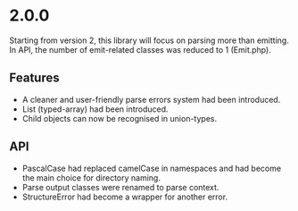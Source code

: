 # 2.0.0
Starting from version 2, this library will focus on parsing more than emitting. In API, the number of emit-related classes was reduced to 1 (Emit.php).
## Features
- A cleaner and user-friendly parse errors system had been introduced.
- List (typed-array) had been introduced.
- Child objects can now be recognised in union-types.
## API
- PascalCase had replaced camelCase in namespaces and had become the main choice for directory naming.
- Parse output classes were renamed to parse context.
- StructureError had become a wrapper for another error.